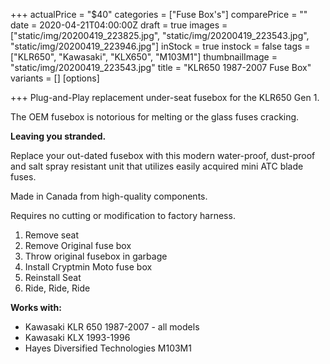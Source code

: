 +++
actualPrice = "$40"
categories = ["Fuse Box's"]
comparePrice = ""
date = 2020-04-21T04:00:00Z
draft = true
images = ["static/img/20200419_223825.jpg", "static/img/20200419_223543.jpg", "static/img/20200419_223946.jpg"]
inStock = true
instock = false
tags = ["KLR650", "Kawasaki", "KLX650", "M103M1"]
thumbnailImage = "static/img/20200419_223543.jpg"
title = "KLR650 1987-2007 Fuse Box"
variants = []
[options]

+++
Plug-and-Play replacement under-seat fusebox for the KLR650 Gen 1.

The OEM fusebox is notorious for melting or the glass fuses cracking.

**Leaving you stranded.** 

Replace your out-dated fusebox with this modern water-proof, dust-proof and salt spray resistant unit that utilizes easily acquired mini ATC blade fuses.

Made in Canada from high-quality components. 

Requires no cutting or modification to factory harness. 

1. Remove seat
2. Remove Original fuse box
3. Throw original fusebox in garbage
4. Install Cryptmin Moto fuse box
5. Reinstall Seat
6. Ride, Ride, Ride

**Works with:**

* Kawasaki KLR 650 1987-2007 - all models
* Kawasaki KLX 1993-1996
* Hayes Diversified Technologies M103M1 
